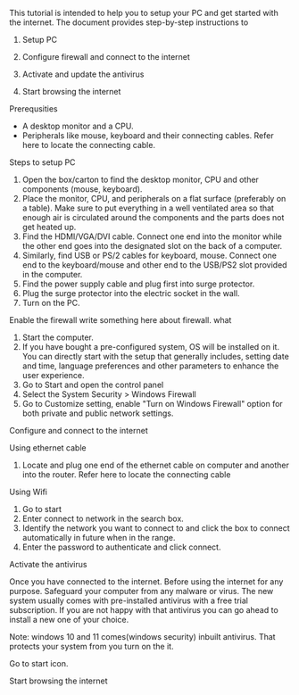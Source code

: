 This tutorial is intended to help you to setup your PC and get started with the internet. The document provides step-by-step instructions to

1) Setup PC 

2) Configure firewall and connect to the internet
 
3) Activate and update the antivirus

4) Start browsing the internet


Prerequsities

* A desktop monitor and a CPU.
* Peripherals like mouse, keyboard and their connecting cables. Refer here to locate the connecting cable.

Steps to setup PC

1) Open the box/carton to find the desktop monitor, CPU and other components (mouse, keyboard).
2) Place the monitor, CPU, and peripherals on a flat surface (preferably on a table). Make sure to put everything in a well ventilated area so that enough air is circulated around the components and the parts does not get heated up. 
3) Find the HDMI/VGA/DVI cable. Connect one end into the monitor while the other end goes into the designated slot on the back of a computer. 
4) Similarly, find  USB or PS/2 cables for keyboard, mouse. Connect one end to the keyboard/mouse and other end to the USB/PS2 slot provided in the computer.
5) Find the power supply cable and plug first into surge protector.
6) Plug the surge protector into the electric socket in the wall.
7) Turn on the PC.

Enable the firewall 
write something here about firewall. what 

1) Start the computer.
2) If you have bought a pre-configured system, OS will be installed on it. You can directly start with the setup that generally includes, setting date and time, language preferences and other parameters to enhance the user experience. 
3) Go to Start and open the control panel
4) Select the System Security > Windows Firewall
5) Go to Customize setting, enable "Turn on Windows Firewall" option for both private and public network settings. 

Configure and connect to the internet

Using ethernet cable
1) Locate and plug one end of the ethernet cable on computer and another into the router. Refer here to locate the connecting cable

Using Wifi

1) Go to start 
2) Enter connect to network in the search box.
3) Identify the network you want to connect to and click the box to connect automatically in future when in the range.
4) Enter the password to authenticate and click connect.

Activate the antivirus

Once you have connected to the internet. Before using the internet for any purpose. Safeguard your computer from any malware or virus. 
The new system usually comes with pre-installed antivirus with a free trial subscription. If you are not happy with that antivirus you can go ahead to install a new one of your choice.

Note: windows 10 and 11 comes(windows security) inbuilt antivirus. That protects your system from you turn on the it. 

Go to start icon.


Start browsing the internet




